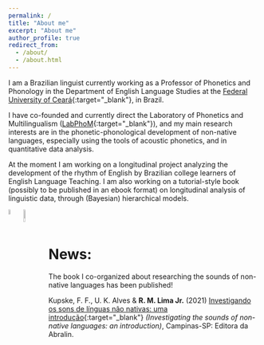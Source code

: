 ```yaml
---
permalink: /
title: "About me"
excerpt: "About me"
author_profile: true
redirect_from: 
  - /about/
  - /about.html
---
```


I am a Brazilian linguist currently working as a Professor of Phonetics and Phonology in the Department of English Language Studies at the [Federal University of Ceará](https://www.ufc.br){:target="_blank"}, in Brazil.

I have co-founded and currently direct the Laboratory of Phonetics and Multilingualism ([LabPhoM](https://labfom.ufc.br/){:target="_blank"}), and  my main research interests are in the phonetic-phonological development of non-native languages, especially using the tools of acoustic phonetics, and in quantitative data analysis.

At the moment I am working on a longitudinal project analyzing the development of the rhythm of English by Brazilian college learners of English Language Teaching. I am also working on a tutorial-style book (possibly to be published in an ebook format) on longitudinal analysis of linguistic data, through (Bayesian) hierarchical models.


<a href="https://osf.io/32dv8/" target="_blank"><img src="/images/osf.png" style="float: left; width: 5%; margin-right: 1%; margin-bottom: 0.5em;"></a><a href="http://lattes.cnpq.br/9111629117384735" target="_blank"><img src="/images/lattes-azul-2.png" style="float: left; width: 8%; margin-right: 2%; margin-bottom: 0.5em;"></a>


<br />
<br />


# News:

The book I co-organized about researching the sounds of non-native languages has been published!

Kupske, F. F., U. K. Alves & **R. M. Lima Jr.** (2021) [Investigando os sons de línguas não nativas: uma introdução](https://editora.abralin.org/publicacoes/investigando-os-sons-de-linguas-nao-nativas/){:target="_blank"} *(Investigating the sounds of non-native languages: an introduction)*, Campinas-SP: Editora da Abralin.
